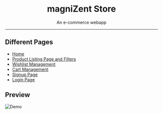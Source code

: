 <h1 align="center">magniZent Store</h1>
<p align="center" >An e-commerce webapp</p>

---

## Different Pages

- [Home](https://magnizent-store.netlify.app/)
- [Product Listing Page and Filters](https://magnizent-store.netlify.app/productlist)
- [Wishlist Management](https://magnizent-store.netlify.app/wishlist.html)
- [Cart Management](https://magnizent-store.netlify.app/cart.html)
- [Signup Page](https://magnizent-store.netlify.app/signup.html)
- [Login Page](https://magnizent-store.netlify.app/login.html)

## Preview

![Demo](./assets/magniZent_Store.gif)
